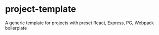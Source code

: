 # project-template

A generic template for projects with preset React, Express, PG, Webpack boilerplate

